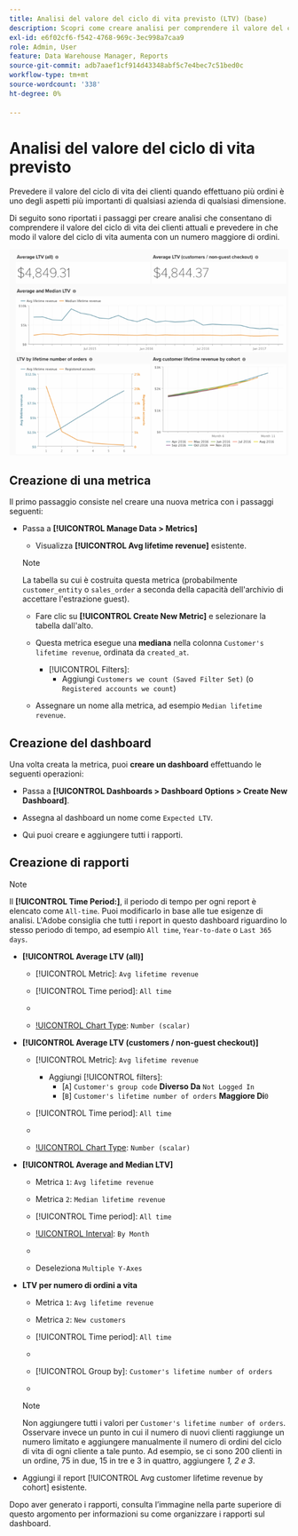 ```yaml
---
title: Analisi del valore del ciclo di vita previsto (LTV) (base)
description: Scopri come creare analisi per comprendere il valore del ciclo di vita dei clienti attuali e prevedere in che modo il valore del ciclo di vita aumenta con un numero maggiore di ordini.
exl-id: e6f02cf6-f542-4768-969c-3ec998a7caa9
role: Admin, User
feature: Data Warehouse Manager, Reports
source-git-commit: adb7aaef1cf914d43348abf5c7e4bec7c51bed0c
workflow-type: tm+mt
source-wordcount: '338'
ht-degree: 0%

---
```


# Analisi del valore del ciclo di vita previsto

Prevedere il valore del ciclo di vita dei clienti quando effettuano più ordini è uno degli aspetti più importanti di qualsiasi azienda di qualsiasi dimensione.

Di seguito sono riportati i passaggi per creare analisi che consentano di comprendere il valore del ciclo di vita dei clienti attuali e prevedere in che modo il valore del ciclo di vita aumenta con un numero maggiore di ordini.

![valore di durata previsto](../../assets/expected_ltv_720.png)

## Creazione di una metrica

Il primo passaggio consiste nel creare una nuova metrica con i passaggi seguenti:
* Passa a **[!UICONTROL Manage Data > Metrics]**
   * Visualizza **[!UICONTROL Avg lifetime revenue]** esistente.

  >[!NOTE]
  >
  >La tabella su cui è costruita questa metrica (probabilmente `customer_entity` o `sales_order` a seconda della capacità dell&#39;archivio di accettare l&#39;estrazione guest).

   * Fare clic su **[!UICONTROL Create New Metric]** e selezionare la tabella dall&#39;alto.
   * Questa metrica esegue una **mediana** nella colonna `Customer's lifetime revenue`, ordinata da `created_at`.
      * [!UICONTROL Filters]:
         * Aggiungi `Customers we count (Saved Filter Set)` (o `Registered accounts we count`)

   * Assegnare un nome alla metrica, ad esempio `Median lifetime revenue`.

## Creazione del dashboard

Una volta creata la metrica, puoi **creare un dashboard** effettuando le seguenti operazioni:
* Passa a **[!UICONTROL Dashboards > Dashboard Options > Create New Dashboard]**.
* Assegna al dashboard un nome come `Expected LTV`.

* Qui puoi creare e aggiungere tutti i rapporti.

## Creazione di rapporti

>[!NOTE]
>
>Il **[!UICONTROL Time Period:]**, il periodo di tempo per ogni report è elencato come `All-time`. Puoi modificarlo in base alle tue esigenze di analisi. L&#39;Adobe consiglia che tutti i report in questo dashboard riguardino lo stesso periodo di tempo, ad esempio `All time`, `Year-to-date` o `Last 365 days`.

* **[!UICONTROL Average LTV (all)]**
   * [!UICONTROL Metric]: `Avg lifetime revenue`
   * [!UICONTROL Time period]: `All time`
   * &#x200B;

     [!UICONTROL Interval]: `None`
   * [!UICONTROL Chart Type]: `Number (scalar)`

* **[!UICONTROL Average LTV (customers / non-guest checkout)]**
   * [!UICONTROL Metric]: `Avg lifetime revenue`
      * Aggiungi [!UICONTROL filters]:
         * [`A`] `Customer's group code` **Diverso Da** `Not Logged In`
         * [`B`] `Customer's lifetime number of orders` **Maggiore Di**`0`

   * [!UICONTROL Time period]: `All time`
   * &#x200B;

     [!UICONTROL Interval]: `None`
   * [!UICONTROL Chart Type]: `Number (scalar)`

* **[!UICONTROL Average and Median LTV]**
   * Metrica `1`: `Avg lifetime revenue`
   * Metrica `2`: `Median lifetime revenue`
   * [!UICONTROL Time period]: `All time`
   * [!UICONTROL Interval]: `By Month`
   * &#x200B;

     [!UICONTROL Chart Type]: `Line`
   * Deseleziona `Multiple Y-Axes`

* **LTV per numero di ordini a vita**
   * Metrica `1`: `Avg lifetime revenue`
   * Metrica `2`: `New customers`
   * [!UICONTROL Time period]: `All time`
   * &#x200B;

     [!UICONTROL Interval]: `None`
   * [!UICONTROL Group by]: `Customer's lifetime number of orders`
   * &#x200B;

     [!UICONTROL Chart Type]: `Line`

  >[!NOTE]
  >
  >Non aggiungere tutti i valori per `Customer's lifetime number of orders`. Osservare invece un punto in cui il numero di nuovi clienti raggiunge un numero limitato e aggiungere manualmente il numero di ordini del ciclo di vita di ogni cliente a tale punto. Ad esempio, se ci sono 200 clienti in un ordine, 75 in due, 15 in tre e 3 in quattro, aggiungere *1, 2 e 3*.

* Aggiungi il report [!UICONTROL Avg customer lifetime revenue by cohort] esistente.

Dopo aver generato i rapporti, consulta l’immagine nella parte superiore di questo argomento per informazioni su come organizzare i rapporti sul dashboard.
